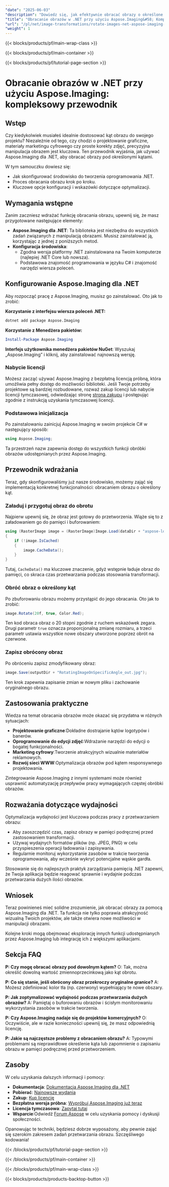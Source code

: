 ```yaml
---
"date": "2025-06-03"
"description": "Dowiedz się, jak efektywnie obracać obrazy o określone kąty za pomocą Aspose.Imaging dla .NET. Ten przewodnik krok po kroku obejmuje wskazówki dotyczące konfiguracji, implementacji i optymalizacji."
"title": "Obracanie obrazów w .NET przy użyciu Aspose.Imaging&#58; Kompleksowy przewodnik"
"url": "/pl/net/image-transformations/rotate-images-net-aspose-imaging-guide/"
"weight": 1
---
```


{{< blocks/products/pf/main-wrap-class >}}

{{< blocks/products/pf/main-container >}}

{{< blocks/products/pf/tutorial-page-section >}}
# Obracanie obrazów w .NET przy użyciu Aspose.Imaging: kompleksowy przewodnik

## Wstęp

Czy kiedykolwiek musiałeś idealnie dostosować kąt obrazu do swojego projektu? Niezależnie od tego, czy chodzi o projektowanie graficzne, materiały marketingu cyfrowego czy proste korekty zdjęć, precyzyjna manipulacja obrazem jest kluczowa. Ten przewodnik wyjaśnia, jak używać Aspose.Imaging dla .NET, aby obracać obrazy pod określonymi kątami.

W tym samouczku dowiesz się:
- Jak skonfigurować środowisko do tworzenia oprogramowania .NET.
- Proces obracania obrazu krok po kroku.
- Kluczowe opcje konfiguracji i wskazówki dotyczące optymalizacji.

## Wymagania wstępne

Zanim zaczniesz wdrażać funkcję obracania obrazu, upewnij się, że masz przygotowane następujące elementy:

- **Aspose.Imaging dla .NET**: Ta biblioteka jest niezbędna do wszystkich zadań związanych z manipulacją obrazami. Musisz zainstalować ją, korzystając z jednej z poniższych metod.
- **Konfiguracja środowiska**:
  - Zgodna wersja platformy .NET zainstalowana na Twoim komputerze (najlepiej .NET Core lub nowsza).
  - Podstawowa znajomość programowania w języku C# i znajomość narzędzi wiersza poleceń.

## Konfigurowanie Aspose.Imaging dla .NET

Aby rozpocząć pracę z Aspose.Imaging, musisz go zainstalować. Oto jak to zrobić:

**Korzystanie z interfejsu wiersza poleceń .NET:**

```bash
dotnet add package Aspose.Imaging
```

**Korzystanie z Menedżera pakietów:**

```powershell
Install-Package Aspose.Imaging
```

**Interfejs użytkownika menedżera pakietów NuGet**: Wyszukaj „Aspose.Imaging” i kliknij, aby zainstalować najnowszą wersję.

### Nabycie licencji

Możesz zacząć używać Aspose.Imaging z bezpłatną licencją próbną, która umożliwia pełny dostęp do możliwości biblioteki. Jeśli Twoje potrzeby projektowe są bardziej rozbudowane, rozważ zakup licencji lub nabycie licencji tymczasowej, odwiedzając stronę [strona zakupu](https://purchase.aspose.com/buy) i postępując zgodnie z instrukcją uzyskania tymczasowej licencji.

### Podstawowa inicjalizacja

Po zainstalowaniu zainicjuj Aspose.Imaging w swoim projekcie C# w następujący sposób:

```csharp
using Aspose.Imaging;
```

Ta przestrzeń nazw zapewnia dostęp do wszystkich funkcji obróbki obrazów udostępnianych przez Aspose.Imaging.

## Przewodnik wdrażania

Teraz, gdy skonfigurowaliśmy już nasze środowisko, możemy zająć się implementacją konkretnej funkcjonalności: obracaniem obrazu o określony kąt.

### Załaduj i przygotuj obraz do obrotu

Najpierw upewnij się, że obraz jest gotowy do przetworzenia. Wiąże się to z załadowaniem go do pamięci i buforowaniem:

```csharp
using (RasterImage image = (RasterImage)Image.Load(dataDir + "aspose-logo.jpg"))
{
    if (!image.IsCached)
    {
        image.CacheData();
    }
}
```

Tutaj, `CacheData()` ma kluczowe znaczenie, gdyż wstępnie ładuje obraz do pamięci, co skraca czas przetwarzania podczas stosowania transformacji.

### Obróć obraz o określony kąt

Po zbuforowaniu obrazu możemy przystąpić do jego obracania. Oto jak to zrobić:

```csharp
image.Rotate(20f, true, Color.Red);
```

Ten kod obraca obraz o 20 stopni zgodnie z ruchem wskazówek zegara. Drugi parametr `true` oznacza proporcjonalną zmianę rozmiaru, a trzeci parametr ustawia wszystkie nowe obszary utworzone poprzez obrót na czerwone.

### Zapisz obrócony obraz

Po obróceniu zapisz zmodyfikowany obraz:

```csharp
image.Save(outputDir + "RotatingImageOnSpecificAngle_out.jpg");
```

Ten krok zapewnia zapisanie zmian w nowym pliku i zachowanie oryginalnego obrazu.

## Zastosowania praktyczne

Wiedza na temat obracania obrazów może okazać się przydatna w różnych sytuacjach:

- **Projektowanie graficzne**:Dokładne dostrajanie kątów logotypów i banerów.
- **Oprogramowanie do edycji zdjęć**:Wdrażanie narzędzi do edycji o bogatej funkcjonalności.
- **Marketing cyfrowy**:Tworzenie atrakcyjnych wizualnie materiałów reklamowych.
- **Rozwój sieci WWW**:Optymalizacja obrazów pod kątem responsywnego projektowania.

Zintegrowanie Aspose.Imaging z innymi systemami może również usprawnić automatyzację przepływów pracy wymagających częstej obróbki obrazów.

## Rozważania dotyczące wydajności

Optymalizacja wydajności jest kluczowa podczas pracy z przetwarzaniem obrazu:

- Aby zaoszczędzić czas, zapisz obrazy w pamięci podręcznej przed zastosowaniem transformacji.
- Używaj wydajnych formatów plików (np. JPEG, PNG) w celu przyspieszenia operacji ładowania i zapisywania.
- Regularnie monitoruj wykorzystanie zasobów w trakcie tworzenia oprogramowania, aby wcześnie wykryć potencjalne wąskie gardła.

Stosowanie się do najlepszych praktyk zarządzania pamięcią .NET zapewni, że Twoja aplikacja będzie reagować sprawnie i wydajnie podczas przetwarzania dużych ilości obrazów.

## Wniosek

Teraz powinieneś mieć solidne zrozumienie, jak obracać obrazy za pomocą Aspose.Imaging dla .NET. Ta funkcja nie tylko poprawia atrakcyjność wizualną Twoich projektów, ale także otwiera nowe możliwości w manipulacji obrazami.

Kolejne kroki mogą obejmować eksplorację innych funkcji udostępnianych przez Aspose.Imaging lub integrację ich z większymi aplikacjami.

## Sekcja FAQ

**P: Czy mogę obracać obrazy pod dowolnym kątem?**
O: Tak, można określić dowolną wartość zmiennoprzecinkową jako kąt obrotu.

**P: Co się stanie, jeśli obrócony obraz przekroczy oryginalne granice?**
A: Możesz zdefiniować kolor tła (np. czerwony) wypełniający te nowe obszary.

**P: Jak zoptymalizować wydajność podczas przetwarzania dużych obrazów?**
A: Pamiętaj o buforowaniu obrazów i ścisłym monitorowaniu wykorzystania zasobów w trakcie tworzenia.

**P: Czy Aspose.Imaging nadaje się do projektów komercyjnych?**
O: Oczywiście, ale w razie konieczności upewnij się, że masz odpowiednią licencję. 

**P: Jakie są najczęstsze problemy z obracaniem obrazu?**
A: Typowymi problemami są nieprawidłowe określenie kąta lub zapomnienie o zapisaniu obrazu w pamięci podręcznej przed przetworzeniem.

## Zasoby

W celu uzyskania dalszych informacji i pomocy:

- **Dokumentacja**: [Dokumentacja Aspose.Imaging dla .NET](https://reference.aspose.com/imaging/net/)
- **Pobierać**: [Najnowsze wydania](https://releases.aspose.com/imaging/net/)
- **Zakup**: [Kup licencję](https://purchase.aspose.com/buy)
- **Bezpłatna wersja próbna**: [Wypróbuj Aspose.Imaging już teraz](https://releases.aspose.com/imaging/net/)
- **Licencja tymczasowa**: [Zapytaj tutaj](https://purchase.aspose.com/temporary-license/)
- **Wsparcie**:Odwiedź [Forum Aspose](https://forum.aspose.com/c/imaging/10) w celu uzyskania pomocy i dyskusji społeczności.

Opanowując te techniki, będziesz dobrze wyposażony, aby pewnie zająć się szerokim zakresem zadań przetwarzania obrazu. Szczęśliwego kodowania!

{{< /blocks/products/pf/tutorial-page-section >}}

{{< /blocks/products/pf/main-container >}}

{{< /blocks/products/pf/main-wrap-class >}}

{{< blocks/products/products-backtop-button >}}
